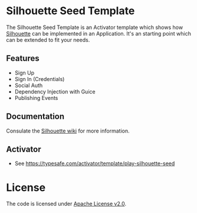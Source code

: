 Silhouette Seed Template
=====================================

The Silhouette Seed Template is an Activator template which shows how [Silhouette](https://github.com/mohiva/play-silhouette) can be implemented in an Application. It's an starting point which can be extended to fit your needs.

## Features

* Sign Up
* Sign In (Credentials)
* Social Auth
* Dependency Injection with Guice
* Publishing Events

## Documentation

Consulate the [Silhouette wiki](https://github.com/mohiva/play-silhouette/wiki) for more information.

## Activator

* See https://typesafe.com/activator/template/play-silhouette-seed

# License

The code is licensed under [Apache License v2.0](http://www.apache.org/licenses/LICENSE-2.0).
